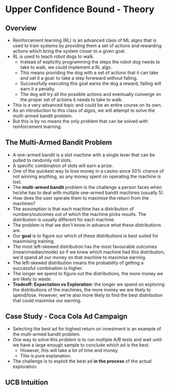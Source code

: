 # Upper Confidence Bound - Theory

## Overview
- Reinforcement learning (RL) is an advanced class of ML algos that is used to train systems by providing them a set of actions and rewarding actions which bring the system closer to a given goal.
- RL is used to teach robot dogs to walk.
	- Instead of explicitly programming the steps the robot dog needs to take to walk, we could implement a RL algo.
	- This means providing the dog with a set of actions that it can take and set it a goal: to take a step forwward without falling.
	- Successfully executing this goal earns the dog a reward, failing will earn it a penalty.
	- The dog will try all the possible actions and eventually converge on the proper set of actions it needs to take to walk.
- This is a very advanced topic and could be an entire course on its own.
- As an introduction to this class of algos, we will attempt to solve the multi-armed bandit problem.
- But this is by no means the only problem that can be solved with reinforcement learning.

## The Multi-Armed Bandit Problem
- A one-armed bandit is a slot machine with a single lever that can be pulled to randomly roll slots.
- A specific combination of slots will earn a prize. 
- One of the quickest way to lose money in a casino since 50% chance of not winning anything, so any money spent on operating the machine is lost.
- The **multi-armed bandit** problem is the challenge a person faces when he/she has to deal with multiple one-armed bandit machines (usually 5).
- How does the user operate them to maximise the return from the machines?
- The assumption is that each machine has a distribution of numbers/outcomes out of which the machine picks results. The distribution is usually different for each machine. 
- The problem is that we don't know in advance what these distributions are.
- Our **goal** is to figure our which of these distributions is best suited for maximising training. 
- The most left-skewed distribution has the most favourable outcomes (mean/median/mode) so if we knew which machine had this distribution, we'd spend all our money on that machine to maximise earning.
- The left-skewed distribution means the probability of getting a successful combination is higher.
- The longer we spend to figure out the distributions, the more money we are likely to waste.
- **Tradeoff: Expectation vs Exploration**: the longer we spend on exploring the distributions of the machines, the more money we are likely to spend/lose. However, we're also more likely to find the best distribution that could maximise our earning. 


## Case Study - Coca Cola Ad Campaign
- Selecting the best ad for highest return on investment is an example of the multi-armed bandit problem.
- One way to solve this problem is to run multiple A/B tests and wait until we have a large enough sample to conclude which ad is the best.
	- However, this will take a lot of time and money.
	- This is pure explanation.
- The challenge is to exploit the best ad **in the process** of the actual exploration. 

## UCB Intuition
